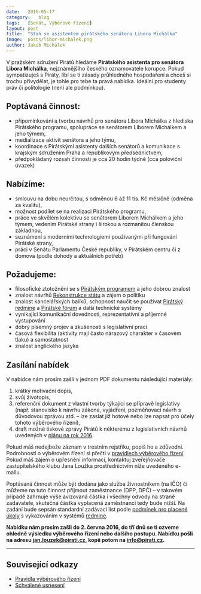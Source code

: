 ```yaml
---
date:	2016-05-17
category:	blog
tags:	[Senát, Výběrové řízení]
layout:	post
title:	"Staň se asistentem pirátského senátora Libora Michálka" 
image:	posts/libor-michalek.png
author:	Jakub Michálek
---
```


V pražském sdružení Pirátů hledáme **Pirátského asistenta pro senátora Libora Michálka**, nejznámějšího českého oznamovatele korupce. Pokud sympatizuješ s Piráty, líbí se ti zásady průhledného hospodaření a chceš si trochu přivydělat, je tohle pro tebe ta pravá nabídka. Ideální pro studenty práv či politologie (není ale podmínkou).

## Poptávaná činnost:

* připomínkování a tvorbu návrhů pro senátora Libora Michálka z hlediska Pirátského programu, spolupráce se senátorem Liborem Michálkem a jeho týmem,
* medializace aktivit senátora a jeho týmu,
* koordinace s Pirátskými asistenty dalších senátorů a komunikace s krajským sdružením Praha a republikovým předsednictvem,
* předpokládaný rozsah činnosti je cca 20 hodin týdně (cca poloviční úvazek)

## Nabízíme:

* smlouvu na dobu neurčitou, s odměnou 6 až 11 tis. Kč měsíčně (odměna za kvalitu),
* možnost podílet se na realizaci Pirátského programu,
* práce ve skvělém kolektivu se senátorem Liborem Michálkem a jeho týmem, vedením Pirátské strany i širokou a rozmanitou členskou základnou,
* seznámení s moderními technologiemi používanými při fungování Pirátské strany,
* práci v Senátu Parlamentu České republiky, v Pirátském centru či z domova (podle dohody a aktuálních potřeb)

## Požadujeme:

* filosofické ztotožnění se s [Pirátským programem][program] a jeho dobrou znalost
* znalost návrhů [Rekonstrukce státu][rest] a zájem o politiku
* znalost kancelářských balíků, schopnost naučit se používat [Pirátský redmine][redmine] a [Pirátské fórum][forum] a další technické systémy
* vynikající komunikační dovednosti, reprezentativní a příjemné vystupování
* dobrý písemný projev a zkušenosti s legislativní prací
* časová flexibilita (aktivity mají často nárazový charakter v časovém tlaku) a samostatnost
* znalost anglického jazyka

[rest]: http://www.rekonstrukcestatu.cz/cs
[program]: https://www.pirati.cz/program/start
[forum]: https://forum.pirati.cz
[redmine]: https://redmine.pirati.cz/

## Zasílání nabídek

V nabídce nám prosím zašli v jednom PDF dokumentu následující materiály: 

1. krátký motivační dopis,
2. svůj životopis,
3. referenční dokument z vlastní tvorby týkající se přípravě legislativy (např. stanovisko k návrhu zákona, vyjádření, pozměňovací návrh s důvodovou zprávou atd. – lze zaslat již hotové nebo lze napsat pro účely tohoto výběrového řízení),
4. draft možné tiskové zprávy Pirátů k některému z legislativních návrhů uvedených v [plánu na rok 2016][plan].

[plan]: https://redmine.pirati.cz/projects/senat/roadmap

Pokud máš nedejbože záznam v trestním rejstříku, popiš ho a zdůvodni. Podrobnosti o výběrovém řízení si přečti v [pravidlech výběrového řízení](https://github.com/pirati-cz/KlubPraha/blob/master/vyberka/asistent-senatora/zadani/pravidla.md).
Pokud máš zájem o upřesnění informací, kontaktuj zveřejňovače zastupitelského klubu Jana Loužka prostřednictvím níže uvedeného e-mailu.

Poptávaná činnost může být dodána jako služba živnostníkem (na IČO) či můžeme na tuto činnost přijmout zaměstnance (DPP, DPČ) – v takovém případě zahrnuje výše avizovaná částka i všechny odvody na straně zadavatele, skutečná částka vyplacená zaměstnanci tedy bude nižší. Na zadání bude sepsán standardní zadávací list podle [podmínek pro placené úkoly](https://github.com/pirati-cz/sablony/blob/4b07ba675434ee634c527909d537122264cc712e/ukoly/podminky/podminky.md) s vykazováním v systémů [redmine][redmine].

**Nabídku nám prosím zašli do 2. června 2016, do tří dnů se ti ozveme ohledně výsledku výběrového řízení nebo dalšího postupu. Nabídku pošli na adresu <jan.louzek@pirati.cz>, kopii potom na <info@pirati.cz>.**

----

## Související odkazy

* [Pravidla výběrového řízení](https://github.com/pirati-cz/KlubPraha/blob/master/vyberka/asistent-senatora/zadani/pravidla.md)
* [Schválené usnesení](https://github.com/pirati-cz/KlubPraha/blob/master/vyberka/asistent-senatora/zadani/usneseni.md) 

